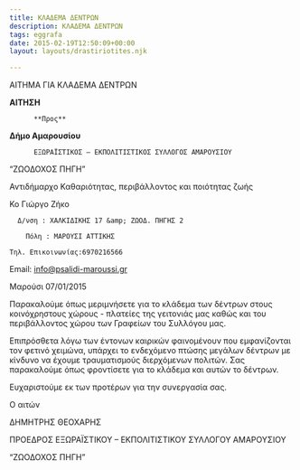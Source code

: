 ```yaml
---
title: ΚΛΑΔΕΜΑ ΔΕΝΤΡΩΝ
description: ΚΛΑΔΕΜΑ ΔΕΝΤΡΩΝ
tags: eggrafa
date: 2015-02-19T12:50:09+00:00
layout: layouts/drastiriotites.njk

---
```


ΑΙΤΗΜΑ ΓΙΑ ΚΛΑΔΕΜΑ ΔΕΝΤΡΩΝ

<!-- excerpt -->

**ΑΙΤΗΣΗ**

          **Προς**

**Δήμο Αμαρουσίου**

          ΕΞΩΡΑΪΣΤΙΚΟΣ – ΕΚΠΟΛΙΤΙΣΤΙΚΟΣ ΣΥΛΛΟΓΟΣ ΑΜΑΡΟΥΣΙΟΥ

“ΖΩΟΔΟΧΟΣ ΠΗΓΗ”

Αντιδήμαρχο Καθαριότητας, περιβάλλοντος και ποιότητας ζωής

Κο Γιώργο Ζήκο

      Δ/νση : ΧΑΛΚΙΔΙΚΗΣ 17 &amp; ΖΩΟΔ. ΠΗΓΗΣ 2

        Πόλη : ΜΑΡΟΥΣΙ ΑΤΤΙΚΗΣ

    Τηλ. Επικοινωνίας:6970216566

Εmail: <info@psalidi-maroussi.gr>

Μαρούσι 07/01/2015

Παρακαλούμε όπως μεριμνήσετε για το κλάδεμα των δέντρων στους κοινόχρηστους χώρους - πλατείες της γειτονιάς μας καθώς και του περιβάλλοντος χώρου των Γραφείων του Συλλόγου μας.

Επιπρόσθετα λόγω των έντονων καιρικών φαινομένουν που εμφανίζονται τον φετινό χειμώνα, υπάρχει το ενδεχόμενο πτώσης μεγάλων δέντρων με κίνδυνο να έχουμε τραυματισμούς διερχόμενων πολιτών. Σας παρακαλούμε όπως φροντίσετε για το κλάδεμα και αυτών το δέντρων.

Ευχαριστούμε εκ των προτέρων για την συνεργασία σας.

Ο αιτών

ΔΗΜΗΤΡΗΣ ΘΕΟΧΑΡΗΣ

ΠΡΟΕΔΡΟΣ ΕΞΩΡΑΪΣΤΙΚΟΥ – ΕΚΠΟΛΙΤΙΣΤΙΚΟΥ ΣΥΛΛΟΓΟΥ ΑΜΑΡΟΥΣΙΟΥ

“ΖΩΟΔΟΧΟΣ ΠΗΓΗ”

